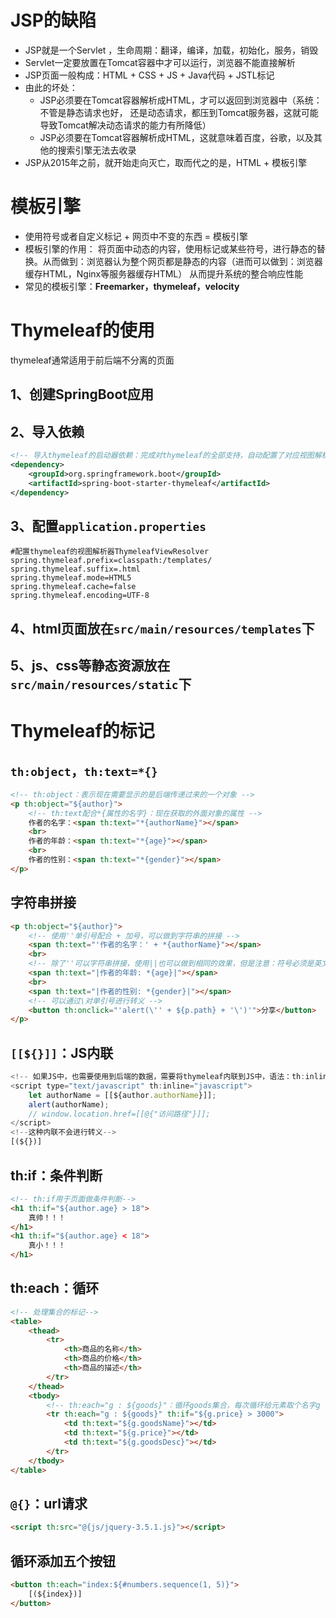 # JSP的缺陷

- JSP就是一个Servlet ，生命周期：翻译，编译，加载，初始化，服务，销毁
- Servlet一定要放置在Tomcat容器中才可以运行，浏览器不能直接解析
- JSP页面一般构成：HTML + CSS + JS + Java代码 + JSTL标记
- 由此的坏处：
  - JSP必须要在Tomcat容器解析成HTML，才可以返回到浏览器中（系统：不管是静态请求也好， 还是动态请求，都压到Tomcat服务器，这就可能导致Tomcat解决动态请求的能力有所降低）
  - JSP必须要在Tomcat容器解析成HTML，这就意味着百度，谷歌，以及其他的搜索引擎无法去收录
- JSP从2015年之前，就开始走向灭亡，取而代之的是，HTML + 模板引擎

# 模板引擎

- 使用符号或者自定义标记 + 网页中不变的东西 = 模板引擎
- 模板引擎的作用： 将页面中动态的内容，使用标记或某些符号，进行静态的替换。从而做到：浏览器认为整个网页都是静态的内容（进而可以做到：浏览器缓存HTML，Nginx等服务器缓存HTML） 从而提升系统的整合响应性能
- 常见的模板引擎：**Freemarker，thymeleaf，velocity**

# Thymeleaf的使用

thymeleaf通常适用于前后端不分离的页面

## 1、创建SpringBoot应用

## 2、导入依赖

```xml
<!-- 导入thymeleaf的启动器依赖：完成对thymeleaf的全部支持，自动配置了对应视图解析器 -->
<dependency>
    <groupId>org.springframework.boot</groupId>
    <artifactId>spring-boot-starter-thymeleaf</artifactId>
</dependency>
```

## 3、配置`application.properties`

```properties
#配置thymeleaf的视图解析器ThymeleafViewResolver
spring.thymeleaf.prefix=classpath:/templates/
spring.thymeleaf.suffix=.html
spring.thymeleaf.mode=HTML5
spring.thymeleaf.cache=false
spring.thymeleaf.encoding=UTF-8
```

## 4、html页面放在`src/main/resources/templates`下

## 5、js、css等静态资源放在`src/main/resources/static`下

# Thymeleaf的标记

## `th:object`，`th:text=*{}`

```html
<!-- th:object：表示现在需要显示的是后端传递过来的一个对象 -->
<p th:object="${author}">
    <!-- th:text配合*{属性的名字}：现在获取的外面对象的属性 -->
    作者的名字：<span th:text="*{authorName}"></span>
    <br>
    作者的年龄：<span th:text="*{age}"></span>
    <br>
    作者的性别：<span th:text="*{gender}"></span>
</p>
```

## 字符串拼接

```html
<p th:object="${author}">
    <!-- 使用''单引号配合 + 加号，可以做到字符串的拼接 -->
    <span th:text="'作者的名字：' + *{authorName}"></span>
    <br>
    <!-- 除了''可以字符串拼接，使用||也可以做到相同的效果，但是注意：符号必须是英文符号 -->
    <span th:text="|作者的年龄: *{age}|"></span>
    <br>
    <span th:text="|作者的性别: *{gender}|"></span>
    <!-- 可以通过\对单引号进行转义 -->
    <button th:onclick="'alert(\'' + ${p.path} + '\')'">分享</button>
</p>
```

## `[[${}]]`：JS内联

```js
<!-- 如果JS中，也需要使用到后端的数据，需要将thymeleaf内联到JS中，语法：th:inline="javascript" -->
<script type="text/javascript" th:inline="javascript">
    let authorName = [[${author.authorName}]];
    alert(authorName);
    // window.location.href=[[@{"访问路径"}]];
</script>
<!--这种内联不会进行转义-->
[(${})]
```

## th:if：条件判断

```html
<!-- th:if用于页面做条件判断-->
<h1 th:if="${author.age} > 18">
    真帅！！！
</h1>
<h1 th:if="${author.age} < 18">
    真小！！！
</h1>
```

## th:each：循环

```html
<!-- 处理集合的标记-->
<table>
    <thead>
        <tr>
            <th>商品的名称</th>
            <th>商品的价格</th>
            <th>商品的描述</th>
        </tr>
    </thead>
    <tbody>
        <!-- th:each="g : ${goods}"：循环goods集合，每次循环给元素取个名字g -->
        <tr th:each="g : ${goods}" th:if="${g.price} > 3000">
            <td th:text="${g.goodsName}"></td>
            <td th:text="${g.price}"></td>
            <td th:text="${g.goodsDesc}"></td>
        </tr>
    </tbody>
</table>
```

## `@{}`：url请求

```html
<script th:src="@{js/jquery-3.5.1.js}"></script>
```

## 循环添加五个按钮

```html
<button th:each="index:${#numbers.sequence(1, 5)}">
    [(${index})]
</button>
```




